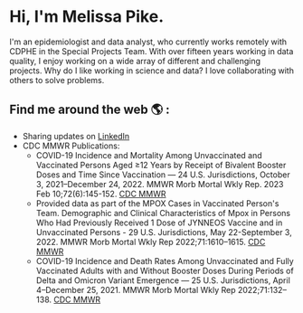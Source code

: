 # Hi, I'm Melissa Pike.

I'm an epidemiologist and data analyst, who currently works remotely with CDPHE in the Special Projects Team. With over fifteen years working in data quality, I enjoy working on a wide array of different and challenging projects. Why do I like working in science and data? I love collaborating with others to solve problems.

## Find me around the web :earth_americas: :
- Sharing updates on [LinkedIn](https://www.linkedin.com/in/melissa-pike-mph)
- CDC MMWR Publications: 
  -  COVID-19 Incidence and Mortality Among Unvaccinated and Vaccinated Persons Aged ≥12 Years by Receipt of Bivalent Booster Doses and Time Since
Vaccination — 24 U.S. Jurisdictions, October 3, 2021–December 24, 2022. MMWR Morb Mortal Wkly Rep. 2023 Feb 10;72(6):145-152. [CDC MMWR]([10.15585/mmwr.mm7206a3](https://www.cdc.gov/mmwr/volumes/72/wr/mm7206a3.htm?s_cid=mm7206a3_w))
  - Provided data as part of the MPOX Cases in Vaccinated Person's Team. Demographic and Clinical Characteristics of Mpox in Persons Who Had Previously Received 1 Dose of JYNNEOS Vaccine and in Unvaccinated Persons - 29 U.S. Jurisdictions, May 22-September 3, 2022. MMWR Morb Mortal Wkly Rep 2022;71:1610–1615. [CDC MMWR](https://www.cdc.gov/mmwr/volumes/71/wr/mm715152a2.htm?s_cid=mm715152a2_w)
  - COVID-19 Incidence and Death Rates Among Unvaccinated and Fully Vaccinated Adults with and Without Booster Doses During Periods of Delta and Omicron Variant Emergence — 25 U.S. Jurisdictions, April 4–December 25, 2021. MMWR Morb Mortal Wkly Rep 2022;71:132–138. [CDC MMWR](https://www.cdc.gov/mmwr/volumes/71/wr/mm7104e2.htm?s_cid=mm7104e2_w)

